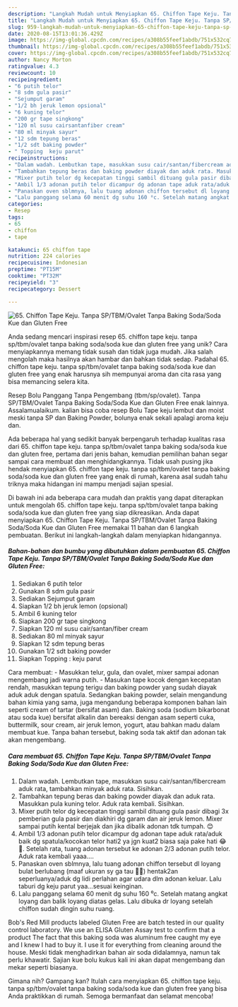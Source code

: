 ```yaml
---
description: "Langkah Mudah untuk Menyiapkan 65. Chiffon Tape Keju. Tanpa SP/TBM/Ovalet Tanpa Baking Soda/Soda Kue dan Gluten Free yang Bikin Ngiler"
title: "Langkah Mudah untuk Menyiapkan 65. Chiffon Tape Keju. Tanpa SP/TBM/Ovalet Tanpa Baking Soda/Soda Kue dan Gluten Free yang Bikin Ngiler"
slug: 959-langkah-mudah-untuk-menyiapkan-65-chiffon-tape-keju-tanpa-sp-tbm-ovalet-tanpa-baking-soda-soda-kue-dan-gluten-free-yang-bikin-ngiler
date: 2020-08-15T13:01:36.429Z
image: https://img-global.cpcdn.com/recipes/a308b55feef1abdb/751x532cq70/65-chiffon-tape-keju-tanpa-sptbmovalet-tanpa-baking-sodasoda-kue-dan-gluten-free-foto-resep-utama.jpg
thumbnail: https://img-global.cpcdn.com/recipes/a308b55feef1abdb/751x532cq70/65-chiffon-tape-keju-tanpa-sptbmovalet-tanpa-baking-sodasoda-kue-dan-gluten-free-foto-resep-utama.jpg
cover: https://img-global.cpcdn.com/recipes/a308b55feef1abdb/751x532cq70/65-chiffon-tape-keju-tanpa-sptbmovalet-tanpa-baking-sodasoda-kue-dan-gluten-free-foto-resep-utama.jpg
author: Nancy Morton
ratingvalue: 4.3
reviewcount: 10
recipeingredient:
- "6 putih telor"
- "8 sdm gula pasir"
- "Sejumput garam"
- "1/2 bh jeruk lemon opsional"
- "6 kuning telor"
- "200 gr tape singkong"
- "120 ml susu cairsantanfiber cream"
- "80 ml minyak sayur"
- "12 sdm tepung beras"
- "1/2 sdt baking powder"
- " Topping  keju parut"
recipeinstructions:
- "Dalam wadah. Lembutkan tape, masukkan susu cair/santan/fibercream aduk rata, tambahkan minyak aduk rata. Sisihkan."
- "Tambahkan tepung beras dan baking powder diayak dan aduk rata. Masukkan pula kuning telor. Aduk rata kembali. Sisihkan."
- "Mixer putih telor dg kecepatan tinggi sambil dituang gula pasir dibagi 3x pemberian gula pasir dan diakhiri dg garam dan air jeruk lemon. Mixer sampai putih kental berjejak dan jika dibalik adonan tdk tumpah. 😊"
- "Ambil 1/3 adonan putih telor dicampur dg adonan tape aduk rata/aduk baik dg spatula/kocokan telor hati2 ya jgn kuat2 biasa saja pake hati 😂🤭. Setelah rata, tuang adonan tersebut ke adonan 2/3 adonan putih telor. Aduk rata kembali yaaa...."
- "Panaskan oven sblmnya, lalu tuang adonan chiffon tersebut dl loyang bulat berlubang (maaf ukuran sy ga tau 🙏🤭) hentak2an seperluanya/aduk dg lidi perlahan agar udara dlm adonan keluar. Lalu taburi dg keju parut yaa...sesuai keinginan."
- "Lalu panggang selama 60 menit dg suhu 160 ⁰c. Setelah matang angkat loyang dan balik loyang diatas gelas. Lalu dibuka dr loyang setelah chiffon sudah dingin suhu ruang."
categories:
- Resep
tags:
- 65
- chiffon
- tape

katakunci: 65 chiffon tape 
nutrition: 224 calories
recipecuisine: Indonesian
preptime: "PT15M"
cooktime: "PT32M"
recipeyield: "3"
recipecategory: Dessert

---
```



![65. Chiffon Tape Keju. Tanpa SP/TBM/Ovalet Tanpa Baking Soda/Soda Kue dan Gluten Free](https://img-global.cpcdn.com/recipes/a308b55feef1abdb/751x532cq70/65-chiffon-tape-keju-tanpa-sptbmovalet-tanpa-baking-sodasoda-kue-dan-gluten-free-foto-resep-utama.jpg)

Anda sedang mencari inspirasi resep 65. chiffon tape keju. tanpa sp/tbm/ovalet tanpa baking soda/soda kue dan gluten free yang unik? Cara menyiapkannya memang tidak susah dan tidak juga mudah. Jika salah mengolah maka hasilnya akan hambar dan bahkan tidak sedap. Padahal 65. chiffon tape keju. tanpa sp/tbm/ovalet tanpa baking soda/soda kue dan gluten free yang enak harusnya sih mempunyai aroma dan cita rasa yang bisa memancing selera kita.

Resep Bolu Panggang Tanpa Pengembang (tbm/sp/ovalet). Tanpa SP/TBM/Ovalet Tanpa Baking Soda/Soda Kue dan Gluten Free enak lainnya. Assalamualaikum. kalian bisa coba resep Bolu Tape keju lembut dan moist meski tanpa SP dan Baking Powder, bolunya enak sekali apalagi aroma keju dan.

Ada beberapa hal yang sedikit banyak berpengaruh terhadap kualitas rasa dari 65. chiffon tape keju. tanpa sp/tbm/ovalet tanpa baking soda/soda kue dan gluten free, pertama dari jenis bahan, kemudian pemilihan bahan segar sampai cara membuat dan menghidangkannya. Tidak usah pusing jika hendak menyiapkan 65. chiffon tape keju. tanpa sp/tbm/ovalet tanpa baking soda/soda kue dan gluten free yang enak di rumah, karena asal sudah tahu triknya maka hidangan ini mampu menjadi sajian spesial.


Di bawah ini ada beberapa cara mudah dan praktis yang dapat diterapkan untuk mengolah 65. chiffon tape keju. tanpa sp/tbm/ovalet tanpa baking soda/soda kue dan gluten free yang siap dikreasikan. Anda dapat menyiapkan 65. Chiffon Tape Keju. Tanpa SP/TBM/Ovalet Tanpa Baking Soda/Soda Kue dan Gluten Free memakai 11 bahan dan 6 langkah pembuatan. Berikut ini langkah-langkah dalam menyiapkan hidangannya.

<!--inarticleads1-->

##### Bahan-bahan dan bumbu yang dibutuhkan dalam pembuatan 65. Chiffon Tape Keju. Tanpa SP/TBM/Ovalet Tanpa Baking Soda/Soda Kue dan Gluten Free:

1. Sediakan 6 putih telor
1. Gunakan 8 sdm gula pasir
1. Sediakan Sejumput garam
1. Siapkan 1/2 bh jeruk lemon (opsional)
1. Ambil 6 kuning telor
1. Siapkan 200 gr tape singkong
1. Siapkan 120 ml susu cair/santan/fiber cream
1. Sediakan 80 ml minyak sayur
1. Siapkan 12 sdm tepung beras
1. Gunakan 1/2 sdt baking powder
1. Siapkan  Topping : keju parut


Cara membuat: - Masukkan telur, gula, dan ovalet, mixer sampai adonan mengembang jadi warna putih. - Masukan tape kocok dengan kecepatan rendah, masukkan tepung terigu dan baking powder yang sudah diayak aduk aduk dengan spatula. Sedangkan baking powder, selain mengandung bahan kimia yang sama, juga mengandung beberapa komponen bahan lain seperti cream of tartar (bersifat asam) dan. Baking soda (sodium bikarbonat atau soda kue) bersifat alkalin dan bereaksi dengan asam seperti cuka, buttermilk, sour cream, air jeruk lemon, yogurt, atau bahkan madu dalam membuat kue. Tanpa bahan tersebut, baking soda tak aktif dan adonan tak akan mengembang. 

<!--inarticleads2-->

##### Cara membuat 65. Chiffon Tape Keju. Tanpa SP/TBM/Ovalet Tanpa Baking Soda/Soda Kue dan Gluten Free:

1. Dalam wadah. Lembutkan tape, masukkan susu cair/santan/fibercream aduk rata, tambahkan minyak aduk rata. Sisihkan.
1. Tambahkan tepung beras dan baking powder diayak dan aduk rata. Masukkan pula kuning telor. Aduk rata kembali. Sisihkan.
1. Mixer putih telor dg kecepatan tinggi sambil dituang gula pasir dibagi 3x pemberian gula pasir dan diakhiri dg garam dan air jeruk lemon. Mixer sampai putih kental berjejak dan jika dibalik adonan tdk tumpah. 😊
1. Ambil 1/3 adonan putih telor dicampur dg adonan tape aduk rata/aduk baik dg spatula/kocokan telor hati2 ya jgn kuat2 biasa saja pake hati 😂🤭. Setelah rata, tuang adonan tersebut ke adonan 2/3 adonan putih telor. Aduk rata kembali yaaa....
1. Panaskan oven sblmnya, lalu tuang adonan chiffon tersebut dl loyang bulat berlubang (maaf ukuran sy ga tau 🙏🤭) hentak2an seperluanya/aduk dg lidi perlahan agar udara dlm adonan keluar. Lalu taburi dg keju parut yaa...sesuai keinginan.
1. Lalu panggang selama 60 menit dg suhu 160 ⁰c. Setelah matang angkat loyang dan balik loyang diatas gelas. Lalu dibuka dr loyang setelah chiffon sudah dingin suhu ruang.


Bob&#39;s Red Mill products labeled Gluten Free are batch tested in our quality control laboratory. We use an ELISA Gluten Assay test to confirm that a product The fact that this baking soda was aluminum free caught my eye and I knew I had to buy it. I use it for everything from cleaning around the house. Meski tidak menghadirkan bahan air soda didalamnya, namun tak perlu khawatir. Sajian kue bolu kukus kali ini akan dapat mengembang dan mekar seperti biasanya. 

Gimana nih? Gampang kan? Itulah cara menyiapkan 65. chiffon tape keju. tanpa sp/tbm/ovalet tanpa baking soda/soda kue dan gluten free yang bisa Anda praktikkan di rumah. Semoga bermanfaat dan selamat mencoba!
